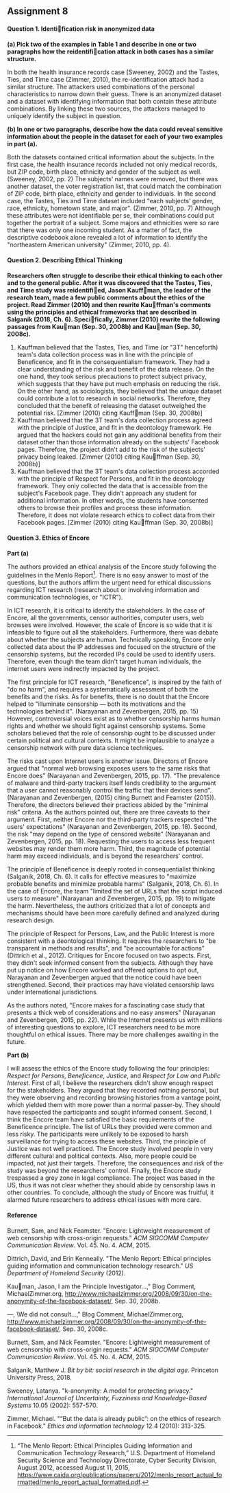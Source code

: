 ## Assignment 8

#### Question 1. Identification risk in anonymized data

**(a) Pick two of the examples in Table 1 and describe in one or two paragraphs how the reidentification attack in both cases has a similar structure.**

In both the health insurance records case (Sweeney, 2002) and the Tastes, Ties, and Time case (Zimmer, 2010), the re-identification attack had a similar structure. The attackers used combinations of the personal characteristics to narrow down their guess. There is an anonymized dataset and a dataset with identifying information that both contain these attribute combinations. By linking these two sources, the attackers managed to uniquely identify the subject in question.

**(b) In one or two paragraphs, describe how the data could reveal sensitive information about the people in the dataset for each of your two examples in part (a).**

Both the datasets contained critical information about the subjects. In the first case, the health insurance records included not only medical records, but ZIP code, birth place, ethnicity and gender of the subject as well. (Sweeney, 2002, pp. 2) The subjects' names were removed, but there was another dataset, the voter registration list, that could match the combination of ZIP code, birth place, ethnicity and gender to individuals. In the second case, the Tastes, Ties and Time dataset included "each subjects’ gender, race, ethnicity, hometown state, and major". (Zimmer, 2010, pp. 7)  Although these attributes were not identifiable per se, their combinations could put together the portrait of a subject. Some majors and ethnicities were so rare that there was only one incoming student. As a matter of fact, the descriptive codebook alone revealed a lot of information to identify the "northeastern American university" (Zimmer, 2010, pp. 4).

#### **Question 2. Describing Ethical Thinking**
**Researchers often struggle to describe their ethical thinking to each other and to the general public. After it was discovered that the Tastes, Ties, and Time study was reidentified, Jason Kauffman, the leader of the research team, made a few public comments about the ethics of the project. Read Zimmer (2010) and then rewrite Kauffman's comments using the principles and ethical frameworks that are described in Salganik (2018, Ch. 6). Specifically, Zimmer (2010) rewrite the following passages from Kauman (Sep. 30, 2008b) and Kauman (Sep. 30, 2008c).**

1. Kauffman believed that the Tastes, Ties, and Time (or "3T" henceforth) team's data collection process was in line with the principle of Beneficence, and fit in the consequentialism framework. They had a clear understanding of the risk and benefit of the data release. On the one hand, they took serious precautions to protect subject privacy, which suggests that they have put much emphasis on reducing the risk. On the other hand, as sociologists, they believed that the unique dataset could contribute a lot to research in social networks. Therefore, they concluded that the benefit of releasing the dataset outweighed the potential risk.  [Zimmer (2010) citing Kauffman (Sep. 30, 2008b)]
2. Kauffman believed that the 3T team's data collection process agreed with the principle of Justice, and fit in the deontology framework. He argued that the hackers could not gain any additional benefits from their dataset other than those information already on the subjects' Facebook pages. Therefore, the project didn't add to the risk of the subjects' privacy being leaked.  [Zimmer (2010) citing Kauffman (Sep. 30, 2008b)]
3. Kauffman believed that the 3T team's data collection process accorded with the principle of Respect for Persons, and fit in the deontology framework. They only collected the data that is accessible from the subject's Facebook page. They didn't approach any student for additional information. In other words, the students have consented others to browse their profiles and process these information. Therefore, it does not violate research ethics to collect data from their Facebook pages. [Zimmer (2010) citing Kauffman (Sep. 30, 2008b)]

#### **Question 3. Ethics of Encore**

**Part (a)**

The authors provided an ethical analysis of the Encore study following the guidelines in the Menlo Report[^1]. There is no easy answer to most of the questions, but the authors affirm the urgent need for ethical discussions regarding ICT research (research about or involving information and communication technologies, or "ICTR").

In ICT research, it is critical to identify the stakeholders. In the case of Encore, all the governments, censor authorities, computer users, web browses were involved. However, the scale of Encore is so wide that it is infeasible to figure out all the stakeholders. Furthermore, there was debate about whether the subjects are human. Technically speaking, Encore only collected data about the IP addresses and focused on the structure of the censorship systems, but the recorded IPs could be used to identify users. Therefore, even though the team didn't target human individuals, the internet users were indirectly impacted by the project.

The first principle for ICT research, "Beneficence", is inspired by the faith of "do no harm", and requires a systematically assessment of both the benefits and the risks. As for benefits, there is no doubt that the Encore helped to "illuminate censorship — both its motivations and the technologies behind it". (Narayanan and Zevenbergen, 2015, pp. 15) However, controversial voices exist as to whether censorship harms human rights and whether we should fight against censorship systems. Some scholars believed that the role of censorship ought to be discussed under certain political and cultural contexts. It might be implausible to analyze a censorship network with pure data science techniques. 

The risks cast upon Internet users is another issue. Directors of Encore argued that "normal web browsing exposes users to the same risks that Encore does" (Narayanan and Zevenbergen, 2015, pp. 17). “The prevalence of malware and third-party trackers itself lends credibility to the argument that a user cannot reasonably control the traffic that their devices send”. (Narayanan and Zevenbergen, (2015) citing Burnett and Feamster (2015)). Therefore, the directors believed their practices abided by the "minimal risk" criteria. As the authors pointed out, there are three caveats to their argument. First, neither Encore nor the third-party trackers respected "the users' expectations" (Narayanan and Zevenbergen, 2015, pp. 18). Second, the risk "may depend on the type of censored website" (Narayanan and Zevenbergen, 2015, pp. 18). Requesting the users to access less frequent websites may render them more harm. Third, the magnitude of potential harm may exceed individuals, and is beyond the researchers' control. 

The principle of Beneficence is deeply rooted in consequentialist thinking (Salganik, 2018, Ch. 6). It calls for effective measures to "maximize probable benefits and minimize probable harms" (Salganik, 2018, Ch. 6). In the case of Encore, the team "limited the set of URLs that the script induced users to measure" (Narayanan and Zevenbergen, 2015, pp. 19) to mitigate the harm. Nevertheless, the authors criticized that a lot of concepts and mechanisms should have been more carefully defined and analyzed during research design.

The principle of Respect for Persons, Law, and the Public Interest is more consistent with a deontological thinking. It requires the researchers to "be transparent in methods and results", and "be accountable for actions" (Dittrich et al., 2012). Critiques for Encore focused on two aspects. First, they didn't seek informed consent from the subjects. Although they have put up notice on how Encore worked and offered options to opt out, Narayanan and Zevenbergen argued that the notice could have been strengthened. Second, their practices may have violated censorship laws under international jurisdictions.

As the authors noted, "Encore makes for a fascinating case study that presents a thick web of considerations and no easy answers" (Narayanan and Zevenbergen, 2015, pp. 22). While the Internet presents us with millions of interesting questions to explore, ICT researchers need to be more thoughtful on ethical issues. There may be more challenges awaiting in the future.

**Part (b)**

I will assess the ethics of the Encore study following the four principles: *Respect for Persons*, *Beneficence*, *Justice*, and *Respect for Law and Public Interest*. First of all, I believe the researchers didn't show enough respect for the stakeholders. They argued that they recorded nothing personal, but they were observing and recording browsing histories from a vantage point, which yielded them with more power than a normal passer-by. They should have respected the participants and sought informed consent. Second, I think the Encore team have satisfied the basic requirements of the Beneficence principle. The list of URLs they provided were common and less risky. The participants were unlikely to be exposed to harsh surveillance for trying to access these websites. Third, the principle of Justice was not well practiced. The Encore study involved people in very different cultural and political contexts. Also, more people could be impacted, not just their targets. Therefore, the consequences and risk of the study was beyond the researchers' control. Finally, the Encore study trespassed a grey zone in legal compliance. The project was based in the US, thus it was not clear whether they should abide by censorship laws in other countries. To conclude, although the study of Encore was fruitful, it alarmed future researchers to address ethical issues with more care.



[^1]: “The Menlo Report: Ethical Principles Guiding Information and Communication Technology Research,” U.S. Department of Homeland Security Science and Technology Directorate, Cyber Security Division, August 2012, accessed August 11, 2015, https://www.caida.org/publications/papers/2012/menlo_report_actual_formatted/menlo_report_actual_formatted.pdf.



#### Reference

Burnett, Sam, and Nick Feamster. "Encore: Lightweight measurement of web censorship with cross-origin requests." *ACM SIGCOMM Computer Communication Review*. Vol. 45. No. 4. ACM, 2015.

Dittrich, David, and Erin Kenneally. "The Menlo Report: Ethical principles guiding information and communication technology research." *US Department of Homeland Security* (2012).

Kauman, Jason, I am the Principle Investigator...," Blog Comment, MichaelZimmer.org, http://www.michaelzimmer.org/2008/09/30/on-the-anonymity-of-the-facebook-dataset/, Sep. 30, 2008b.

—, \We did not consult...," Blog Comment, MichaelZimmer.org, http://www.michaelzimmer.org/2008/09/30/on-the-anonymity-of-the-facebook-dataset/, Sep. 30, 2008c.

Burnett, Sam, and Nick Feamster. "Encore: Lightweight measurement of web censorship with cross-origin requests." *ACM SIGCOMM Computer Communication Review*. Vol. 45. No. 4. ACM, 2015.

Salganik, Matthew J. *Bit by bit: social research in the digital age*. Princeton University Press, 2018.

Sweeney, Latanya. "k-anonymity: A model for protecting privacy." *International Journal of Uncertainty, Fuzziness and Knowledge-Based Systems* 10.05 (2002): 557-570.

Zimmer, Michael. "“But the data is already public”: on the ethics of research in Facebook." *Ethics and information technology* 12.4 (2010): 313-325.